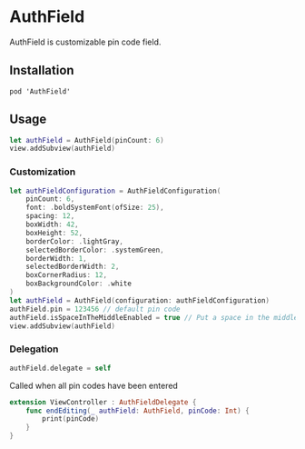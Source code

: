 # AuthField
AuthField is customizable pin code field.

## Installation
`pod 'AuthField'`

## Usage

```Swift
let authField = AuthField(pinCount: 6)
view.addSubview(authField)
```
### Customization
```Swift
let authFieldConfiguration = AuthFieldConfiguration(
    pinCount: 6,
    font: .boldSystemFont(ofSize: 25),
    spacing: 12,
    boxWidth: 42,
    boxHeight: 52,
    borderColor: .lightGray,
    selectedBorderColor: .systemGreen,
    borderWidth: 1,
    selectedBorderWidth: 2,
    boxCornerRadius: 12,
    boxBackgroundColor: .white
)
let authField = AuthField(configuration: authFieldConfiguration)
authField.pin = 123456 // default pin code
authField.isSpaceInTheMiddleEnabled = true // Put a space in the middle of the boxes.
view.addSubview(authField) 
```

### Delegation
```Swift
authField.delegate = self
``` 
Called when all pin codes have been entered
```Swift 
extension ViewController : AuthFieldDelegate {
    func endEditing(_ authField: AuthField, pinCode: Int) {
        print(pinCode)
    }
}
```

